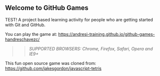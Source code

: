 ## Welcome to GitHub Games
TEST!
A project based learning activity for people who are getting started with Git and GitHub.

You can play the game at: https://andresi-training.github.io/github-games-handreschavezc/

>> _*SUPPORTED BROWSERS*: Chrome, Firefox, Safari, Opera and IE9+_

This fun open source game was cloned from: https://github.com/jakesgordon/javascript-tetris
